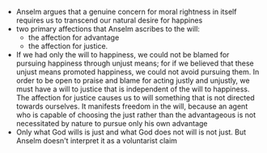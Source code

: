 - Anselm argues that a genuine concern for moral rightness in itself requires us to transcend our natural desire for happines
- two primary affections that Anselm ascribes to the will: 
    - the affection for advantage
    - the affection for justice. 
- If we had only the will to happiness, we could not be blamed for pursuing happiness through unjust means; for if we believed that these unjust means promoted happiness, we could not avoid pursuing them. In order to be open to praise and blame for acting justly and unjustly, we must have a will to justice that is independent of the will to happiness. The affection for justice causes us to will something that is not directed towards ourselves. It manifests freedom in the will, because an agent who is capable of choosing the just rather than the advantageous is not necessitated by nature to pursue only his own advantage
- Only what God wills is just and what God does not will is not just. But Anselm doesn't interpret it as a voluntarist claim